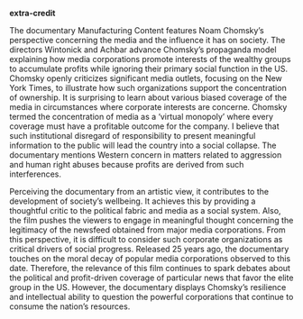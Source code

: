 **extra-credit**

The documentary Manufacturing Content features Noam Chomsky’s perspective concerning the media and the influence it has on society. The directors Wintonick and Achbar advance Chomsky’s propaganda model explaining how media corporations promote interests of the wealthy groups to accumulate profits while ignoring their primary social function in the US. Chomsky openly criticizes significant media outlets, focusing on the New York Times, to illustrate how such organizations support the concentration of ownership. It is surprising to learn about various biased coverage of the media in circumstances where corporate interests are concerne. Chomsky termed the concentration of media as a ‘virtual monopoly’ where every coverage must have a profitable outcome for the company. I believe that such institutional disregard of responsibility to present meaningful information to the public will lead the country into a social collapse. The documentary mentions Western concern in matters related to aggression and human right abuses because profits are derived from such interferences.

Perceiving the documentary from an artistic view, it contributes to the development of society’s wellbeing. It achieves this by providing a thoughtful critic to the political fabric and media as a social system. Also, the film pushes the viewers to engage in meaningful thought concerning the legitimacy of the newsfeed obtained from major media corporations. From this perspective, it is difficult to consider such corporate organizations as critical drivers of social progress. Released 25 years ago, the documentary touches on the moral decay of popular media corporations observed to this date. Therefore, the relevance of this film continues to spark debates about the political and profit-driven coverage of particular news that favor the elite group in the US. However, the documentary displays Chomsky’s resilience and intellectual ability to question the powerful corporations that continue to consume the nation’s resources.
